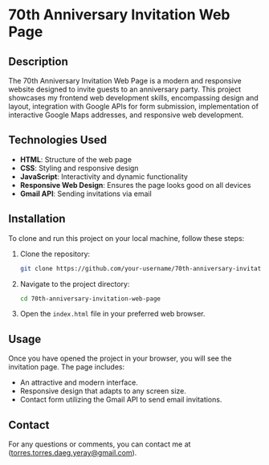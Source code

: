 # 70th Anniversary Invitation Web Page

## Description

The 70th Anniversary Invitation Web Page is a modern and responsive website designed to invite guests to an anniversary party. This project showcases my frontend web development skills, encompassing design and layout, integration with Google APIs for form submission, implementation of interactive Google Maps addresses, and responsive web development.

## Technologies Used

- **HTML**: Structure of the web page
- **CSS**: Styling and responsive design
- **JavaScript**: Interactivity and dynamic functionality
- **Responsive Web Design**: Ensures the page looks good on all devices
- **Gmail API**: Sending invitations via email

## Installation

To clone and run this project on your local machine, follow these steps:

1. Clone the repository:
    ```bash
    git clone https://github.com/your-username/70th-anniversary-invitation-web-page.git
    ```
2. Navigate to the project directory:
    ```bash
    cd 70th-anniversary-invitation-web-page
    ```
3. Open the `index.html` file in your preferred web browser.

## Usage

Once you have opened the project in your browser, you will see the invitation page. The page includes:

- An attractive and modern interface.
- Responsive design that adapts to any screen size.
- Contact form utilizing the Gmail API to send email invitations.

## Contact

For any questions or comments, you can contact me at (torres.torres.daeg.yeray@gmail.com).


